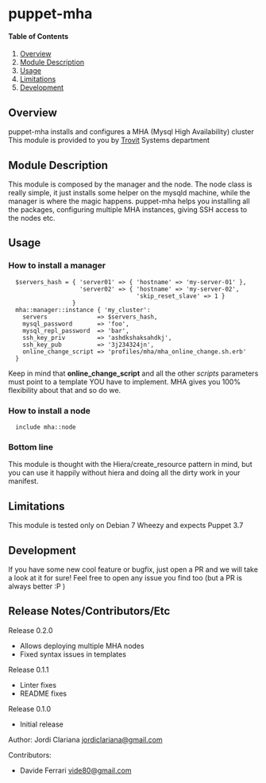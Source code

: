 # puppet-mha

#### Table of Contents

1. [Overview](#overview)
2. [Module Description](#module-description)
3. [Usage](#usage)
4. [Limitations](#limitations)
5. [Development](#development)

## Overview

puppet-mha installs and configures a MHA (Mysql High Availability) cluster
This module is provided to you by [Trovit](http://www.trovit.com) Systems department

## Module Description

This module is composed by the manager and the node. The node class is really simple, it
just installs some helper on the mysqld machine, while the manager is where the magic
happens. puppet-mha helps you installing all the packages, configuring multiple MHA
instances, giving SSH access to the nodes etc.

## Usage

### How to install a manager

```
  $servers_hash = { 'server01' => { 'hostname' => 'my-server-01' },
                    'server02' => { 'hostname' => 'my-server-02',
                                    'skip_reset_slave' => 1 }
                  }
  mha::manager::instance { 'my_cluster':
    servers              => $servers_hash,
    mysql_password       => 'foo',
    mysql_repl_password  => 'bar',
    ssh_key_priv         => 'ashdkshaksahdkj',
    ssh_key_pub          => '3j234324jn',
    online_change_script => 'profiles/mha/mha_online_change.sh.erb'
  }
```

Keep in mind that **online_change_script** and all the other *scripts* parameters
must point to a template YOU have to implement. MHA gives you 100% flexibility about
that and so do we.

### How to install a node

```
  include mha::node
```

### Bottom line

This module is thought with the Hiera/create\_resource pattern in mind,
but you can use it happily without hiera and doing all the dirty work
in your manifest.

## Limitations

This module is tested only on Debian 7 Wheezy and expects Puppet 3.7

## Development

If you have some new cool feature or bugfix, just open a PR and we will take
a look at it for sure!
Feel free to open any issue you find too (but a PR is always better :P )

## Release Notes/Contributors/Etc
Release 0.2.0
 - Allows deploying multiple MHA nodes
 - Fixed syntax issues in templates

Release 0.1.1
 - Linter fixes
 - README fixes

Release 0.1.0
 - Initial release

Author: Jordi Clariana <jordiclariana@gmail.com>

Contributors:
 - Davide Ferrari <vide80@gmail.com>

